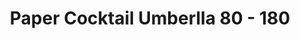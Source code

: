 ---
title: Paper Cocktail Umberlla 80 - 180
price: $58.77
description: Mauris enim leo, rhoncus sed, vestibulum sit amet, cursus id, turpis. Integer aliquet, massa id lobortis convallis, tortor risus dapibus augue, vel accumsan tellus nisi eu orci. Mauris lacinia sapien quis libero.
image: https://dummyimage.com/100x250.png/ff4444/ffffff
---